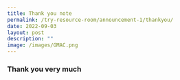```yaml
---
title: Thank you note
permalink: /try-resource-room/announcement-1/thankyou/
date: 2022-09-03
layout: post
description: ""
image: /images/GMAC.png
---
```

### Thank you very much